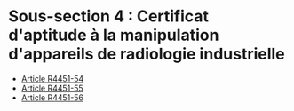 # Sous-section 4 : Certificat d'aptitude à la manipulation  d'appareils de radiologie industrielle

* [Article R4451-54](./LEGIARTI000022442628.md)
* [Article R4451-55](./LEGIARTI000022442622.md)
* [Article R4451-56](./LEGIARTI000022442616.md)
